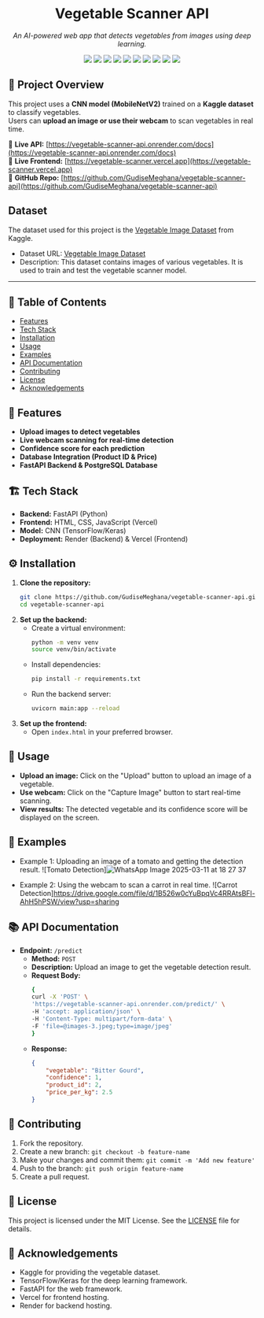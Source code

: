 <h1 align="center"><b>Vegetable Scanner API</b></h1>
<p align="center"> 
  <em>An AI-powered web app that detects vegetables from images using deep learning.</em>  
</p>
<p align="center">
  <img src="https://img.shields.io/badge/Jupyter%20Notebook-F37626?logo=jupyter&logoColor=white&style=for-the-badge" />
  <img src="https://img.shields.io/badge/Python-3776AB?logo=python&logoColor=white&style=for-the-badge" />
  <img src="https://img.shields.io/badge/HTML-FF5722?logo=html5&logoColor=white&style=for-the-badge" />
  <img src="https://img.shields.io/badge/CSS-1572B6?logo=css3&logoColor=white&style=for-the-badge" />
  <img src="https://img.shields.io/badge/JavaScript-F7DF1E?logo=javascript&logoColor=black&style=for-the-badge" />
  <img src="https://img.shields.io/badge/FastAPI-009688?logo=fastapi&logoColor=white&style=for-the-badge" />
  <img src="https://img.shields.io/badge/TensorFlow-FF6F00?logo=tensorflow&logoColor=white&style=for-the-badge" />
  <img src="https://img.shields.io/badge/Keras-D00000?logo=keras&logoColor=white&style=for-the-badge" />
  <img src="https://img.shields.io/badge/Vercel-000000?logo=vercel&logoColor=white&style=for-the-badge" />
  <img src="https://img.shields.io/badge/Render-46E3B7?logo=render&logoColor=white&style=for-the-badge" />
</p>

## 🚀 Project Overview  
This project uses a **CNN model (MobileNetV2)** trained on a **Kaggle dataset** to classify vegetables.  
Users can **upload an image or use their webcam** to scan vegetables in real time.  

🔗 **Live API:** [https://vegetable-scanner-api.onrender.com/docs](https://vegetable-scanner-api.onrender.com/docs)  
🔗 **Live Frontend:** [https://vegetable-scanner.vercel.app](https://vegetable-scanner.vercel.app)  
🔗 **GitHub Repo:** [https://github.com/GudiseMeghana/vegetable-scanner-api](https://github.com/GudiseMeghana/vegetable-scanner-api)  

## Dataset

The dataset used for this project is the [Vegetable Image Dataset](https://www.kaggle.com/datasets/misrakahmed/vegetable-image-dataset) from Kaggle.

- Dataset URL: [Vegetable Image Dataset](https://www.kaggle.com/datasets/misrakahmed/vegetable-image-dataset)
- Description: This dataset contains images of various vegetables. It is used to train and test the vegetable scanner model.
---

## 📌 Table of Contents  
- [Features](#features)  
- [Tech Stack](#tech-stack)  
- [Installation](#installation)  
- [Usage](#usage)  
- [Examples](#examples)  
- [API Documentation](#api-documentation)  
- [Contributing](#contributing)  
- [License](#license)  
- [Acknowledgements](#acknowledgements)  

<h2 id="features">📌 Features</h2>

-  **Upload images to detect vegetables**  
-  **Live webcam scanning for real-time detection**  
-  **Confidence score for each prediction**  
-  **Database Integration (Product ID & Price)**
-  **FastAPI Backend & PostgreSQL Database**

<h2 id="tech-stack">🏗️ Tech Stack</h2>

- **Backend:** FastAPI (Python)  
- **Frontend:** HTML, CSS, JavaScript (Vercel)  
- **Model:** CNN (TensorFlow/Keras)  
- **Deployment:** Render (Backend) & Vercel (Frontend)  

<h2 id="installation">⚙️ Installation</h2>

1. **Clone the repository:**  
    ```sh  
    git clone https://github.com/GudiseMeghana/vegetable-scanner-api.git  
    cd vegetable-scanner-api  
    ```  
2. **Set up the backend:**  
    - Create a virtual environment:  
        ```sh  
        python -m venv venv  
        source venv/bin/activate  
        ```  
    - Install dependencies:  
        ```sh  
        pip install -r requirements.txt  
        ```
    - Run the backend server:  
        ```sh  
        uvicorn main:app --reload  
        ```  
4. **Set up the frontend:**  
    - Open `index.html` in your preferred browser.  

<h2 id="usage">🚀 Usage</h2>

- **Upload an image:** Click on the "Upload" button to upload an image of a vegetable.  
- **Use webcam:** Click on the "Capture Image" button to start real-time scanning.  
- **View results:** The detected vegetable and its confidence score will be displayed on the screen.  

<h2 id="examples">📸 Examples</h2>

- Example 1: Uploading an image of a tomato and getting the detection result.
  ![Tomato Detection]![WhatsApp Image 2025-03-11 at 18 27 37](https://github.com/user-attachments/assets/4cae324b-f89b-4aee-9f2e-e1ae62ccb164)


- Example 2: Using the webcam to scan a carrot in real time.
  ![Carrot Detection]https://drive.google.com/file/d/1B526w0cYuBpqVc4RRAtsBFl-AhH5hPSW/view?usp=sharing



<h2 id="api-documentation">📚 API Documentation</h2>

- **Endpoint:** `/predict`  
    - **Method:** `POST`  
    - **Description:** Upload an image to get the vegetable detection result.  
    - **Request Body:**  
        ```sh
        {
        curl -X 'POST' \
        'https://vegetable-scanner-api.onrender.com/predict/' \
        -H 'accept: application/json' \
        -H 'Content-Type: multipart/form-data' \
        -F 'file=@images-3.jpeg;type=image/jpeg'
        }
        ```  
    - **Response:**  
        ```json
        {
            "vegetable": "Bitter Gourd",
            "confidence": 1,
            "product_id": 2,
            "price_per_kg": 2.5
        }  
        ```  

<h2 id="contributing">🤝 Contributing</h2>

1. Fork the repository.  
2. Create a new branch: `git checkout -b feature-name`  
3. Make your changes and commit them: `git commit -m 'Add new feature'`  
4. Push to the branch: `git push origin feature-name`  
5. Create a pull request.  

<h2 id="license">📜 License</h2>

This project is licensed under the MIT License. See the [LICENSE](LICENSE) file for details.  

<h2 id="acknowledgements">🙏 Acknowledgements</h2>

- Kaggle for providing the vegetable dataset.  
- TensorFlow/Keras for the deep learning framework.  
- FastAPI for the web framework.  
- Vercel for frontend hosting.  
- Render for backend hosting.  

